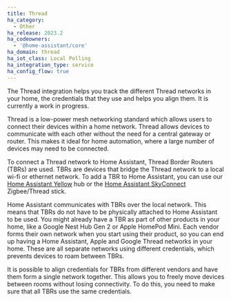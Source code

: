 ```yaml
---
title: Thread
ha_category:
  - Other
ha_release: 2023.2
ha_codeowners:
  - '@home-assistant/core'
ha_domain: thread
ha_iot_class: Local Polling
ha_integration_type: service
ha_config_flow: true
---
```


The Thread integration helps you track the different Thread networks in your home, the credentials that they use and helps you align them. It is currently a work in progress.

Thread is a low-power mesh networking standard which allows users to connect their devices within a home network. Thread allows devices to communicate with each other without the need for a central gateway or router. This makes it ideal for home automation, where a large number of devices may need to be connected.

To connect a Thread network to Home Assistant, Thread Border Routers (TBRs) are used. TBRs are devices that bridge the Thread network to a local wi-fi or ethernet network. To add a TBR to Home Assistant, you can use our [Home Assistant Yellow](/yellow/) hub or the [Home Assistant SkyConnect](/skyconnect/) Zigbee/Thread stick.

Home Assistant communicates with TBRs over the local network. This means that TBRs do not have to be physically attached to Home Assistant to be used. You might already have a TBR as part of other products in your home, like a Google Nest Hub Gen 2 or Apple HomePod Mini. Each vendor forms their own network when you start using their product, so you can end up having a Home Assistant, Apple and Google Thread networks in your home. These are all separate networks using different credentials, which prevents devices to roam between TBRs.

It is possible to align credentials for TBRs from different vendors and have them form a single network together. This allows you to freely move devices between rooms without losing connectivity. To do this, you need to make sure that all TBRs use the same credentials.
